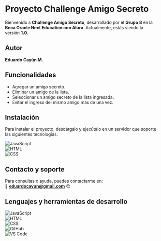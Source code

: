 # Proyecto Challenge Amigo Secreto  

Bienvenido a **Challenge Amigo Secreto**, desarrollado por el **Grupo 8** en la **Beca Oracle Next Education con Alura**. Actualmente, estás viendo la versión **1.0**.  

## Autor  

**Eduardo Cayún M.**  

## Funcionalidades  

- Agregar un amigo secreto.  
- Eliminar un amigo de la lista.  
- Seleccionar un amigo secreto de la lista ingresada.  
- Evitar el ingreso del mismo amigo más de una vez.  

## Instalación  

Para instalar el proyecto, descárgalo y ejecútalo en un servidor que soporte las siguientes tecnologías:  

![JavaScript](https://img.shields.io/badge/-JavaScript-000?&logo=JavaScript)  
![HTML](https://img.shields.io/badge/-HTML-000?&logo=HTML5)  
![CSS](https://img.shields.io/badge/-CSS-000?&logo=CSS3)  

## Contacto y soporte  

Para consultas o ayuda, puedes contactarme en:  
📧 **eduardocayun@gmail.com** 😊  

## Lenguajes y herramientas de desarrollo  

![JavaScript](https://img.shields.io/badge/-JavaScript-000?&logo=JavaScript)  
![HTML](https://img.shields.io/badge/-HTML-000?&logo=HTML5)  
![CSS](https://img.shields.io/badge/-CSS-000?&logo=CSS3)  
![GitHub](https://img.shields.io/badge/-GitHub-000?&logo=GitHub)  
![VS Code](https://img.shields.io/badge/-VS%20Code-000?&logo=Visual%20Studio%20Code)  
